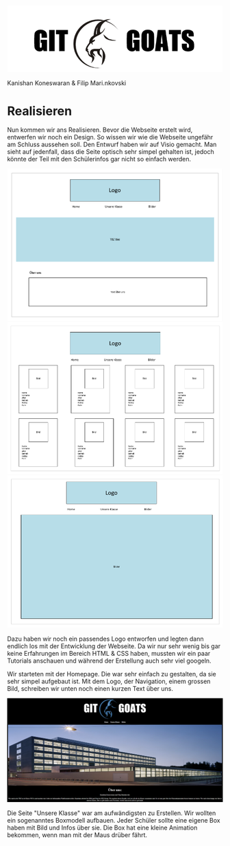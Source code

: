 ![](Bilder/GitGoats.png)

Kanishan Koneswaran & Filip Mari.nkovski

# Realisieren

Nun kommen wir ans Realisieren. Bevor die Webseite erstelt wird, entwerfen wir noch ein Design. So wissen wir wie die Webseite ungefähr am Schluss aussehen soll.
Den Entwurf haben wir auf Visio gemacht. Man sieht auf jedenfall, dass die Seite optisch sehr simpel gehalten ist, jedoch könnte der Teil mit den Schülerinfos gar nicht so einfach werden.

![](Bilder/Home.png)
![](Bilder/UnsereKlasse.png)
![](Bilder/Bilder.png)

Dazu haben wir noch ein passendes Logo entworfen und legten dann endlich los mit der Entwicklung der Webseite. Da wir nur sehr wenig bis gar keine Erfahrungen im Bereich HTML & CSS haben, mussten wir ein paar Tutorials anschauen und während der Erstellung auch sehr viel googeln.

Wir starteten mit der Homepage. Die war sehr einfach zu gestalten, da sie sehr simpel aufgebaut ist. Mit dem Logo, der Navigation, einem grossen Bild, schreiben wir unten noch einen kurzen Text über uns.

![](Bilder/Homepage.png)

Die Seite "Unsere Klasse" war am aufwändigsten zu Erstellen. Wir wollten ein sogenanntes Boxmodell aufbauen. Jeder Schüler sollte eine eigene Box haben mit Bild und Infos über sie. Die Box hat eine kleine Animation bekommen, wenn man mit der Maus drüber fährt.